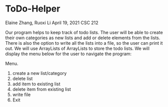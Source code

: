 # ToDo-Helper

Elaine Zhang, Ruoxi Li
April 19, 2021
CSC 212 

Our program helps to keep track of todo lists. The user will be able to create their own categories as new lists and add or delete elements from the lists. There is also the option to write all the lists into a file, so the user can print it out. We will use ArrayLists of ArrayLists to store the todo lists. We will display the menu below for the user to navigate the program: 

Menu.
1. create a new list/category
2. delete list
3. add item to existing list
4. delete item from existing list
5. write file
0. Exit
